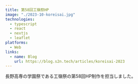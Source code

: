 ```yaml
---
title: 第58回工嶺祭HP
image: "./2023-10-koreisai.jpg"
technologies:
  - typescript
  - react
  - nextjs
  - leaflet
platforms:
  - Web
links:
  - name: Blog
    url: https://blog.s2n.tech/articles/koreisai-2023
---
```


長野高専の学園祭である工嶺祭の第58回HP制作を担当しました。
